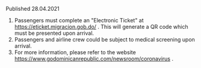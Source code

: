 Published 28.04.2021
1. Passengers must complete an "Electronic Ticket" at <a href="https://eticket.migracion.gob.do/">https://eticket.migracion.gob.do/</a> . This will generate a QR code which must be presented upon arrival.
2. Passengers and airline crew could be subject to medical screening upon arrival.
3. For more information, please refer to the website <a href="https://www.godominicanrepublic.com/newsroom/coronavirus">https://www.godominicanrepublic.com/newsroom/coronavirus</a> .

